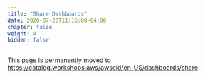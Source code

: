 ```yaml
---
title: "Share Dashboards"
date: 2020-07-26T11:16:08-04:00
chapter: false
weight: 4
hidden: false
---
```


This page is permanently moved to https://catalog.workshops.aws/awscid/en-US/dashboards/share